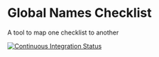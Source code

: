 Global Names Checklist
======================

A tool to map one checklist to another

[![Continuous Integration Status][1]][2]

[1]: https://circleci.com/gh/GlobalNamesArchitecture/checklist.svg?style=shield
[2]: https://circleci.com/gh/GlobalNamesArchitecture/checklist
